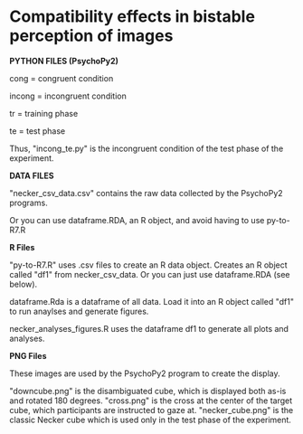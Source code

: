 # Compatibility effects in bistable perception of images

**PYTHON FILES (PsychoPy2)**

cong = congruent condition

incong = incongruent condition

tr = training phase

te = test phase

Thus, "incong_te.py" is the incongruent condition of the test phase of the experiment.

**DATA FILES**

"necker_csv_data.csv" contains the raw data collected by the PsychoPy2 programs.

Or you can use dataframe.RDA, an R object, and avoid having to use py-to-R7.R

**R Files**

"py-to-R7.R" uses .csv files to create an R data object. Creates an R object called "df1" from necker_csv_data. Or you can just use dataframe.RDA (see below).

dataframe.Rda is a dataframe of all data. Load it into an R object called "df1" to run anaylses and generate figures.

necker_analyses_figures.R uses the dataframe df1 to generate all plots and analyses.


**PNG Files**

These images are used by the PsychoPy2 program to create the display.

"downcube.png" is the disambiguated cube, which is displayed both as-is and rotated 180 degrees.
"cross.png" is the cross at the center of the target cube, which participants are instructed to gaze at.
"necker_cube.png" is the classic Necker cube which is used only in the test phase of the experiment.
